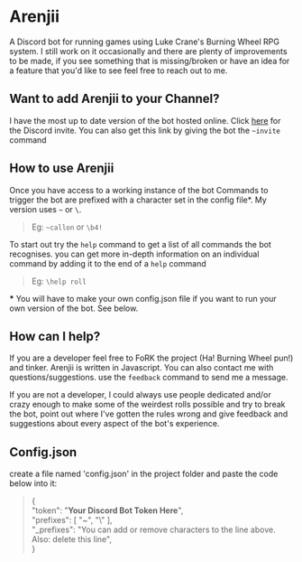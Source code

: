 # Arenjii

A Discord bot for running games using Luke Crane's Burning Wheel RPG system. 
I still work on it occasionally and there are plenty of improvements to be made, if you see something that is missing/broken or have an idea for a feature that you'd like to see feel free to reach out to me. 

## Want to add Arenjii to your Channel?

I have the most up to date version of the bot hosted online.
Click [here](https://discordapp.com/oauth2/authorize?client_id=434471882163748876&scope=bot) for the Discord invite.
You can also get this link by giving the bot the `~invite` command

## How to use Arenjii
Once you have access to a working instance of the bot
Commands to trigger the bot are prefixed with a character set in the config file*.
My version uses `~` or `\`.
>Eg: `~callon` or `\b4!`

To start out try the `help` command to get a list of all commands the bot recognises. you can get more in-depth information on an individual command by adding it to the end of a `help` command
>Eg: `\help roll`

__*__ You will have to make your own config.json file if you want to run your own version of the bot. See below.

## How can I help?

If you are a developer feel free to FoRK the project (Ha! Burning Wheel pun!) and tinker. Arenjii is written in Javascript.
You can also contact me with questions/suggestions. use the `feedback` command to send me a message.

If you are not a developer, I could always use people dedicated and/or crazy enough to make some of the weirdest rolls possible and try to break the bot, point out where I've gotten the rules wrong and give feedback and suggestions about every aspect of the bot's experience.


## Config.json
create a file named 'config.json' in the project folder and paste the code below into it:
>{  
>	"token": "__Your Discord Bot Token Here__",  
>	"prefixes": [ "~", "\\" ],  
>	"_prefixes": "You can add or remove characters to the line above. Also: delete this line",  
>}
